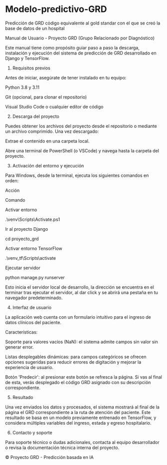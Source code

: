 # Modelo-predictivo-GRD
Predicción de GRD código equivalente al gold standar con el que se creó la base de datos de un hospital 

Manual de Usuario - Proyecto GRD (Grupo Relacionado por Diagnóstico)

Este manual tiene como propósito guiar paso a paso la descarga, instalación y ejecución del sistema de predicción de GRD desarrollado en Django y TensorFlow.

1. Requisitos previos

Antes de iniciar, asegúrate de tener instalado en tu equipo:

Python 3.8 y 3.11

Git (opcional, para clonar el repositorio)

Visual Studio Code o cualquier editor de código

2. Descarga del proyecto

Puedes obtener los archivos del proyecto desde el repositorio o mediante un archivo comprimido. Una vez descargado:

Extrae el contenido en una carpeta local.

Abre una terminal de PowerShell (o VSCode) y navega hasta la carpeta del proyecto.

3. Activación del entorno y ejecución

Para Windows, desde la terminal, ejecuta los siguientes comandos en orden:

Acción

Comando

Activar entorno

.\venv\Scripts\Activate.ps1

Ir al proyecto Django

cd proyecto_grd

Activar entorno TensorFlow

.\venv_tf\Scripts\activate

Ejecutar servidor

python manage.py runserver

Esto inicia el servidor local de desarrollo, la dirección se encuentra en el terminar tras ejecutar el servidor, al dar click y se abrirá una pestaña en tu navegador predeterminado.

4. Interfaz de usuario

La aplicación web cuenta con un formulario intuitivo para el ingreso de datos clínicos del paciente.

Características:

Soporte para valores vacíos (NaN): el sistema admite campos sin valor sin generar error.

Listas desplegables dinámicas: para campos categóricos se ofrecen opciones sugeridas para reducir errores de digitación y mejorar la experiencia de usuario.

Botón 'Predecir': al presionar este botón se refresca la página. Si vas al final de esta, verás desplegado el código GRD asignado con su descripción correspondiente.

5. Resultado

Una vez enviados los datos y procesados, el sistema mostrará al final de la página el GRD correspondiente a la ruta de atención del paciente. Este resultado se basa en un modelo previamente entrenado en TensorFlow, y considera múltiples variables del ingreso, estada y egreso hospitalario.

6. Contacto y soporte

Para soporte técnico o dudas adicionales, contacta al equipo desarrollador o revisa la documentación técnica interna del proyecto.

© Proyecto GRD - Predicción basada en IA

